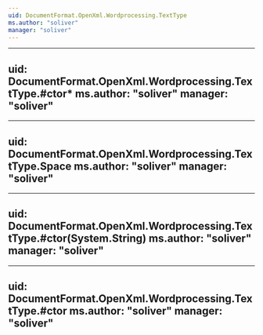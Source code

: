 ```yaml
---
uid: DocumentFormat.OpenXml.Wordprocessing.TextType
ms.author: "soliver"
manager: "soliver"
---
```


---
uid: DocumentFormat.OpenXml.Wordprocessing.TextType.#ctor*
ms.author: "soliver"
manager: "soliver"
---

---
uid: DocumentFormat.OpenXml.Wordprocessing.TextType.Space
ms.author: "soliver"
manager: "soliver"
---

---
uid: DocumentFormat.OpenXml.Wordprocessing.TextType.#ctor(System.String)
ms.author: "soliver"
manager: "soliver"
---

---
uid: DocumentFormat.OpenXml.Wordprocessing.TextType.#ctor
ms.author: "soliver"
manager: "soliver"
---
